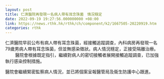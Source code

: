 ```yaml
---
layout: post
title: 仁濟醫院再發現一名病人帶有耳念珠菌　情況穩定
date: 2022-09-19 19:27:56.000000000 +08:00
link: https://news.rthk.hk/rthk/ch/component/k2/1667505-20220919.htm
categories: rthk
---
```


仁濟醫院早前公布有病人帶有耳念珠菌，經接觸追蹤調查，內科病房再發現一名79歲男病人帶有耳念珠菌，但並無感染徵狀。病人情況穩定，正接受隔離治療。
　　 
醫院會根據既定指引，繼續對病人的密切接觸者展開接觸追蹤調查，已加強執行感染控制措施。
 
醫院會繼續緊密監察病人情況，並已將個案呈報醫管局及衞生防護中心跟進。
